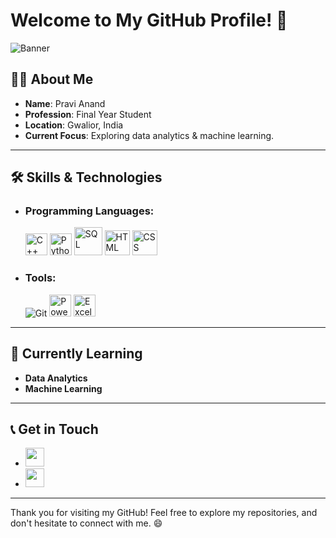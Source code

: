 # Welcome to My GitHub Profile! 👋

![Banner](https://user-images.githubusercontent.com/65373279/148280039-301b677b-74e7-49f8-af75-15e7c9253d74.png)

## 👨‍💻 About Me 
- **Name**: Pravi Anand
- **Profession**: Final Year Student
- **Location**: Gwalior, India
- **Current Focus**: Exploring data analytics & machine learning.

---

## 🛠️ Skills & Technologies

- ### Programming Languages:
  <img src="https://upload.wikimedia.org/wikipedia/commons/1/18/ISO_C%2B%2B_Logo.svg" alt="C++" width="35"/>
  <img src="https://upload.wikimedia.org/wikipedia/commons/c/c3/Python-logo-notext.svg" alt="Python" width="35"/>
  <img src="https://upload.wikimedia.org/wikipedia/commons/8/87/Sql_data_base_with_logo.png" alt="SQL" width="45"/>
  <img src="https://upload.wikimedia.org/wikipedia/commons/6/61/HTML5_logo_and_wordmark.svg" alt="HTML" width="40"/>
  <img src="https://upload.wikimedia.org/wikipedia/commons/d/d5/CSS3_logo_and_wordmark.svg" alt="CSS" width="40"/>

- ### Tools:
  ![Git](https://img.shields.io/badge/-Git-red?style=flat&logo=git&logoColor=white)
  <img src="https://upload.wikimedia.org/wikipedia/commons/c/cf/New_Power_BI_Logo.svg" alt="Power BI" width="35"/>
  <img src="https://raw.githubusercontent.com/sempostma/office365-icons/refs/heads/master/png/256/excel.png" alt="Excel" width="35"/>

---

## 🌱 Currently Learning
- **Data Analytics**
- **Machine Learning**
  
---

## 📞 Get in Touch
- [<img src="https://raw.githubusercontent.com/rahuldkjain/github-profile-readme-generator/master/src/images/icons/Social/linked-in-alt.svg" width="30"/>](https://www.linkedin.com/in/pravianand04/)
- [<img src="https://cdn4.iconfinder.com/data/icons/social-media-logos-6/512/112-gmail_email_mail-512.png" width="30"/>](mailto:pravi.anand.0403@gmail.com)

---

Thank you for visiting my GitHub! Feel free to explore my repositories, and don't hesitate to connect with me. 😄
